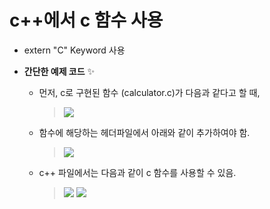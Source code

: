 # c++에서 c 함수 사용 

+ extern "C" Keyword 사용   

+ **간단한 예제 코드** ✨

   + 먼저, c로 구현된 함수 (calculator.c)가 다음과 같다고 할 때, 
      > <img src="https://user-images.githubusercontent.com/72974863/124121467-e15c8100-daaf-11eb-94ba-e3aed3d82faf.png">   
      
   + 함수에 해당하는 헤더파일에서 아래와 같이 추가하여야 함.   
      > <img src="https://user-images.githubusercontent.com/72974863/124122407-03a2ce80-dab1-11eb-940e-41e94005956b.png">    
      
   + c++ 파일에서는 다음과 같이 c 함수를 사용할 수 있음.
   
      > <img src="https://user-images.githubusercontent.com/72974863/124122661-52506880-dab1-11eb-9d66-8523c5dd10eb.png">   
      > <img src="https://user-images.githubusercontent.com/72974863/124122750-6bf1b000-dab1-11eb-98cf-5cdfb2576f94.png">   
      
